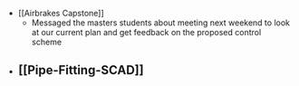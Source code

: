 - [[Airbrakes Capstone]]
	- Messaged the masters students about meeting next weekend to look at our current plan and get feedback on the proposed control scheme
- [[Pipe-Fitting-SCAD]]
	-